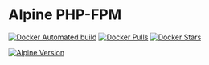 # Alpine PHP-FPM

[![Docker Automated build](https://img.shields.io/docker/automated/maurosoft1973/alpine-php-fpm.svg?style=for-the-badge&logo=docker)](https://hub.docker.com/r/maurosoft1973/alpine-php-fpm/)
[![Docker Pulls](https://img.shields.io/docker/pulls/maurosoft1973/alpine-php-fpm.svg?style=for-the-badge&logo=docker)](https://hub.docker.com/r/maurosoft1973/alpine-php-fpm/)
[![Docker Stars](https://img.shields.io/docker/stars/maurosoft1973/alpine-php-fpm.svg?style=for-the-badge&logo=docker)](https://hub.docker.com/r/maurosoft1973/alpine-php-fpm/)

[![Alpine Version](https://img.shields.io/badge/Alpine%20version-v3.11.6-green.svg?style=for-the-badge)](https://alpinelinux.org/)
